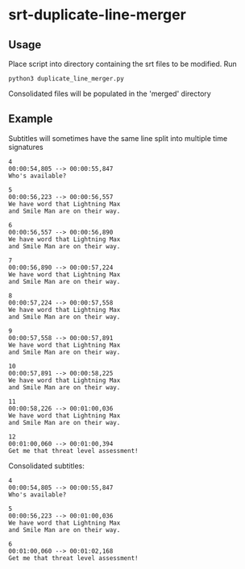 # srt-duplicate-line-merger

## Usage

Place script into directory containing the srt files to be modified. Run

`python3 duplicate_line_merger.py`

Consolidated files will be populated in the 'merged' directory

## Example

Subtitles will sometimes have the same line split into multiple time signatures

```
4
00:00:54,805 --> 00:00:55,847
Who's available?

5
00:00:56,223 --> 00:00:56,557
We have word that Lightning Max
and Smile Man are on their way.

6
00:00:56,557 --> 00:00:56,890
We have word that Lightning Max
and Smile Man are on their way.

7
00:00:56,890 --> 00:00:57,224
We have word that Lightning Max
and Smile Man are on their way.

8
00:00:57,224 --> 00:00:57,558
We have word that Lightning Max
and Smile Man are on their way.

9
00:00:57,558 --> 00:00:57,891
We have word that Lightning Max
and Smile Man are on their way.

10
00:00:57,891 --> 00:00:58,225
We have word that Lightning Max
and Smile Man are on their way.

11
00:00:58,226 --> 00:01:00,036
We have word that Lightning Max
and Smile Man are on their way.

12
00:01:00,060 --> 00:01:00,394
Get me that threat level assessment!
```

Consolidated subtitles:

```
4
00:00:54,805 --> 00:00:55,847
Who's available?

5
00:00:56,223 --> 00:01:00,036
We have word that Lightning Max
and Smile Man are on their way.

6
00:01:00,060 --> 00:01:02,168
Get me that threat level assessment!

```
